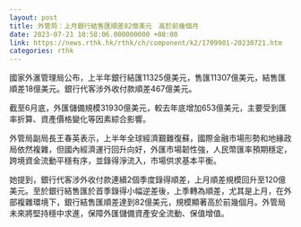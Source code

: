```yaml
---
layout: post
title: 外管局：上月銀行結售匯順差82億美元　高於前幾個月
date: 2023-07-21 10:58:06.000000000 +08:00
link: https://news.rthk.hk/rthk/ch/component/k2/1709901-20230721.htm
categories: rthk
---
```


國家外滙管理局公布，上半年銀行結匯11325億美元，售匯11307億美元，結售匯順差18億美元。銀行代客涉外收付款順差467億美元。

截至6月底，外匯儲備規模31930億美元，較去年底增加653億美元，主要受到匯率折算、資產價格變化等因素綜合影響。

外管局副局長王春英表示，上半年全球經濟艱難復蘇，國際金融市場形勢和地緣政局依然複雜，但國內經濟運行回升向好，外匯市場韌性強，人民幣匯率預期穩定，跨境資金流動平穩有序，並錄得淨流入，市場供求基本平衡。

她提到，銀行代客涉外收付款連續2個季度錄得順差，上月順差規模回升至120億美元。至於銀行結售匯於首季錄得小幅逆差後，上季轉為順差，尤其是上月，在外部複雜環境下，銀行結售匯順差達到82億美元，規模顯著高於前幾個月。外管局未來將堅持穩中求進，保障外匯儲備資產安全流動、保值增值。
